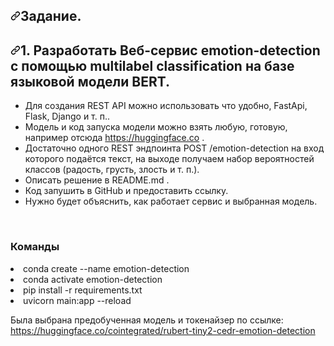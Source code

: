 <div id="readme" class="Box-body readme blob js-code-block-container p-5 p-xl-6 gist-border-0">
    <article class="markdown-body entry-content container-lg" itemprop="text"><h1 dir="auto"><a id="user-content-задания-для-junior-data-scientist" class="anchor" aria-hidden="true" href="#задания-для-junior-data-scientist"><svg class="octicon octicon-link" viewBox="0 0 16 16" version="1.1" width="16" height="16" aria-hidden="true"><path fill-rule="evenodd" d="M7.775 3.275a.75.75 0 001.06 1.06l1.25-1.25a2 2 0 112.83 2.83l-2.5 2.5a2 2 0 01-2.83 0 .75.75 0 00-1.06 1.06 3.5 3.5 0 004.95 0l2.5-2.5a3.5 3.5 0 00-4.95-4.95l-1.25 1.25zm-4.69 9.64a2 2 0 010-2.83l2.5-2.5a2 2 0 012.83 0 .75.75 0 001.06-1.06 3.5 3.5 0 00-4.95 0l-2.5 2.5a3.5 3.5 0 004.95 4.95l1.25-1.25a.75.75 0 00-1.06-1.06l-1.25 1.25a2 2 0 01-2.83 0z"></path></svg></a>Задание.</h1>
<h2 dir="auto"><a id="user-content-1-разработать-веб-сервис-emotion-detection-с-помощью-multilabel-classification-на-базе-языковой-модели-bert" class="anchor" aria-hidden="true" href="#1-разработать-веб-сервис-emotion-detection-с-помощью-multilabel-classification-на-базе-языковой-модели-bert"><svg class="octicon octicon-link" viewBox="0 0 16 16" version="1.1" width="16" height="16" aria-hidden="true"><path fill-rule="evenodd" d="M7.775 3.275a.75.75 0 001.06 1.06l1.25-1.25a2 2 0 112.83 2.83l-2.5 2.5a2 2 0 01-2.83 0 .75.75 0 00-1.06 1.06 3.5 3.5 0 004.95 0l2.5-2.5a3.5 3.5 0 00-4.95-4.95l-1.25 1.25zm-4.69 9.64a2 2 0 010-2.83l2.5-2.5a2 2 0 012.83 0 .75.75 0 001.06-1.06 3.5 3.5 0 00-4.95 0l-2.5 2.5a3.5 3.5 0 004.95 4.95l1.25-1.25a.75.75 0 00-1.06-1.06l-1.25 1.25a2 2 0 01-2.83 0z"></path></svg></a>1. Разработать Веб-сервис emotion-detection с помощью multilabel classification на базе языковой модели BERT.</h2>
<ul dir="auto">
<li>Для создания REST API можно использовать что удобно, FastApi, Flask, Django и т. п..</li>
<li>Модель и код запуска модели можно взять любую, готовую, например отсюда <a href="https://huggingface.co" rel="nofollow">https://huggingface.co</a> .</li>
<li>Достаточно одного REST эндпоинта POST /emotion-detection на вход которого подаётся текст, на выходе получаем набор вероятностей классов (радость, грусть, злость и т. п.).</li>
<li>Описать решение в README.md .</li>
<li>Код запушить в GitHub и предоставить ссылку.</li>
<li>Нужно будет объяснить, как работает сервис и выбранная модель.</li>
</ul>


</br>
<h3>Команды</h3>


<li>conda create --name emotion-detection</li>
<li>conda activate emotion-detection</li>
<li>pip install -r requirements.txt</li>
<li>uvicorn main:app --reload</li>


Была выбрана предобученная модель и токенайзер по ссылке:
</br>
https://huggingface.co/cointegrated/rubert-tiny2-cedr-emotion-detection

